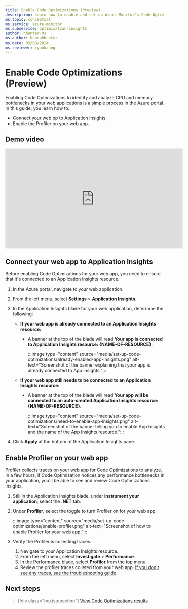 ```yaml
---
title: Enable Code Optimizations (Preview)
description: Learn how to enable and set up Azure Monitor's Code Optimizations feature
ms.topic: conceptual
ms.service: azure-monitor
ms.subservice: optimization-insights
author: hhunter-ms
ms.author: hannahhunter
ms.date: 03/08/2024
ms.reviewer: ryankahng
---
```


# Enable Code Optimizations (Preview)

Enabling Code Optimizations to identify and analyze CPU and memory bottlenecks in your web applications is a simple process in the Azure portal. In this guide, you learn how to:

- Connect your web pp to Application Insights.
- Enable the Profiler on your web app.

## Demo video

<iframe width="560" height="315" src="https://www.youtube-nocookie.com/embed/vbi9YQgIgC8" title="YouTube video player" frameborder="0" allow="accelerometer; autoplay; clipboard-write; encrypted-media; gyroscope; picture-in-picture; web-share" allowfullscreen></iframe>

## Connect your web app to Application Insights

Before enabling Code Optimizations for your web app, you need to ensure that it's connected to an Application Insights resource.

1. In the Azure portal, navigate to your web application.
1. From the left menu, select **Settings** > **Application Insights**.
1. In the Application Insights blade for your web application, determine the following:

   - **If your web app is already connected to an Application Insights resource:** 
      - A banner at the top of the blade will read **Your app is connected to Application Insights resource: {NAME-OF-RESOURCE}**.
        
        :::image type="content" source="media/set-up-code-optimizations/already-enabled-app-insights.png" alt-text="Screenshot of the banner explaining that your app is already connected to App Insights.":::

   - **If your web app still needs to be connected to an Application Insights resource:**
      - A banner at the top of the blade will read **Your app will be connected to an auto-created Application Insights resource: {NAME-OF-RESOURCE}**. 

        :::image type="content" source="media/set-up-code-optimizations/need-to-enable-app-insights.png" alt-text="Screenshot of the banner telling you to enable App Insights and the name of the App Insights resource.":::

1. Click **Apply** at the bottom of the Application Insights pane.

## Enable Profiler on your web app

Profiler collects traces on your web app for Code Optimizations to analyze. In a few hours, if Code Optimization notices any performance bottlenecks in your application, you'll be able to see and review Code Optimizations insights. 

1. Still in the Application Insights blade, under **Instrument your application**, select the **.NET** tab.
1. Under **Profiler**, select the toggle to turn Profiler on for your web app.

   :::image type="content" source="media/set-up-code-optimizations/enable-profiler.png" alt-text="Screenshot of how to enable Profiler for your web app.":::

1. Verify the Profiler is collecting traces.
   1. Navigate to your Application Insights resource.
   1. From the left menu, select **Investigate** > **Performance**. 
   1. In the Performance blade, select **Profiler** from the top menu.
   1. Review the profiler traces colleted from your web app. [If you don't see any traces, see the troubleshooting guide](../profiler/profiler-troubleshooting.md).

## Next steps

> [!div class="nextstepaction"]
> [View Code Optimizations results](view-code-optimizations.md)
